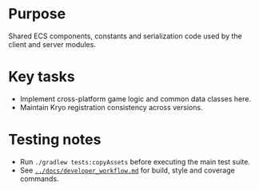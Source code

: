 # Purpose
Shared ECS components, constants and serialization code used by the client and server modules.

# Key tasks
- Implement cross-platform game logic and common data classes here.
- Maintain Kryo registration consistency across versions.

# Testing notes
- Run `./gradlew tests:copyAssets` before executing the main test suite.
- See [`../docs/developer_workflow.md`](../docs/developer_workflow.md) for build, style and coverage commands.
